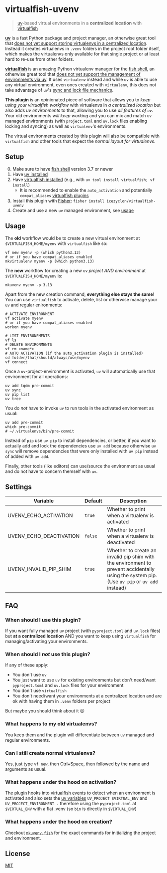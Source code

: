 # virtualfish-uvenv

> [uv](https://docs.astral.sh/uv/)-based virtual environments in a **centralized location** with [virtualfish](https://github.com/justinmayer/virtualfish)

[**uv**](https://docs.astral.sh/uv/) is a fast Python package and project manager, an otherwise great tool that [does not yet support storing virtualenvs in a centralized location](https://github.com/astral-sh/uv/issues/1495).
Instead it creates virtualenvs in `.venv` folders in the project root folder itself, which makes the virtualenvs only available for that single project or at least hard to re-use from other folders.

[**virtualfish**](https://github.com/justinmayer/virtualfish) is an amazing Python virtualenv manager for the [fish shell](https://fishshell.com/), an otherwise great tool that [does not yet support the management of environments via uv](https://github.com/justinmayer/virtualfish/issues/248).
It uses `virtualenv` instead and while `uv` is able to use any virtual environment, even ones created with `virtualenv`, this does not take advantage of `uv`'s [sync and lock file mechanics](https://docs.astral.sh/uv/guides/projects/).

**This plugin** is an opinionated piece of software that allows you to *keep using your virtualfish workflow* with virtualenvs in *a centralized location* but also adds *uv environments* to that, allowing you to use *all features of `uv`*.
Your old environments *will keep working* and you can mix and match `uv` managed environments (with `project.toml` and `uv.lock` files enabling locking and syncing) as well as `virtualenv`'s environments.

The virtual environments created by this plugin will also be compatible with `virtualfish` and other tools that expect the *normal layout for virtualenvs*.


## Setup

0. Make sure to have [fish shell](https://fishshell.com/) version 3.7 or newer
1. Have [uv installed](https://docs.astral.sh/uv/getting-started/installation/)
2. Have [virtualfish installed](https://github.com/justinmayer/virtualfish) (e.g., with `uv tool install virtualfish; vf install`)
    * It is recommended to enable the `auto_activation` and potentially `compat_aliases` [virtualfish plugins](https://virtualfish.readthedocs.io/en/latest/plugins.html)
3. Install this plugin with [Fisher](https://github.com/jorgebucaran/fisher): `fisher install icezyclon/virtualfish-uvenv`
4. Create and use a new `uv` managed environment, see [usage](#usage)


## Usage

The **old** workflow would be to create a new virtual environment at `$VIRTUALFISH_HOME/myenv` with `virtualfish` like so:

```fish
vf new myenv -p (which python3.13)
# or if you have compat_aliases enabled
mkvirtualenv myenv -p (which python3.13)
```

The **new** workflow for creating a new `uv` *project AND environment* at `$VIRTUALFISH_HOME/myenv` is:

```fish
mkuvenv myenv -p 3.13
```

Apart from the new creation command, **everything else stays the same**!
You can use `virtualfish` to activate, delete, list or otherwise manage your `uv` and regular enironments:

```fish
# ACTIVATE ENVIRONMENT
vf activate myenv 
# or if you have compat_aliases enabled
workon myenv

# LIST ENVIRONEMENTS
vf ls
# DELETE ENVIRONMENTS
vf rm <name*>
# AUTO ACTIVATION (if the auto_activation plugin is installed)
cd folder/that/should/always/use/myenv
vf connect
```

Once a `uv`-project-environment is activated, `uv` will automatically use that environment for all operations:

```fish
uv add tqdm pre-commit
uv sync
uv pip list
uv tree
```

You do *not* have to invoke `uv` to run tools in the activated environment as usual:

```fish
uv add pre-commit
which pre-commit
# ~/.virtualenvs/bin/pre-commit
```

Instead of `pip` use `uv pip` to install dependencies, or better, if you want to actually add and lock the dependencies use `uv add` because otherwise `uv sync` will remove dependencies that were only installed with `uv pip` instead of added with `uv add`.

Finally, other tools (like editors) can use/source the environment as usual and do not have to concern themself with `uv`.


## Settings

| Variable                | Default | Descrption                                                                                                                                  |
| ----------------------- | ------- | ------------------------------------------------------------------------------------------------------------------------------------------- |
| UVENV_ECHO_ACTIVATION   | `true`  | Whether to print when a virtualenv is activated                                                                                             |
| UVENV_ECHO_DEACTIVATION | `false` | Whether to print when a virtualenv is deactivated                                                                                           |
| UVENV_INVALID_PIP_SHIM  | `true`  | Whether to create an invalid pip shim with the environment to prevent accidentally using the system pip. (Use `uv pip` or `uv add` instead) |

## FAQ

### When should I use this plugin?

If you want fully managed `uv` project (with `pyproject.toml` and `uv.lock` files) but **at a centralized location** AND you want to keep using `virtualfish` for managing/activating your environments.

### When should I *not* use this plugin?

If any of these apply:
* You don't use `uv`
* You just want to use `uv` for existing environments but don't need/want `pyproject.toml` and `uv.lock` files for your environment
* You don't use `virtualfish`
* You don't need/want your environments at a centralized location and are ok with having them in `.venv` folders per project

But maybe you should think about it 😉

### What happens to my old virtualenvs?

You keep them and the plugin will differentiate between `uv` managed and regular environments.

### Can I still create normal virtualenvs?

Yes, just type `vf new`, then Ctrl+Space, then followed by the name and arguments as usual.

### What happens under the hood on activation?

The [plugin](conf.d/virtualfish-uvenv.fish) hooks into [virtualfish events](https://virtualfish.readthedocs.io/en/latest/extend.html) to detect when an environment is activated and also sets the [uv variables](https://docs.astral.sh/uv/reference/environment/#uv_project) `UV_PROJECT $VIRTUAL_ENV` and `UV_PROJECT_ENVIRONMENT .` therefore using the `pyproject.toml` at `$VIRTUAL_ENV` with a flat .venv (so `bin` is directly in `$VIRTUAL_ENV`)

### What happens under the hood on creation?

Checkout [`mkuvenv.fish`](functions/mkuvenv.fish) for the exact commands for initializing the project and environment.


## License

[MIT](LICENSE)


